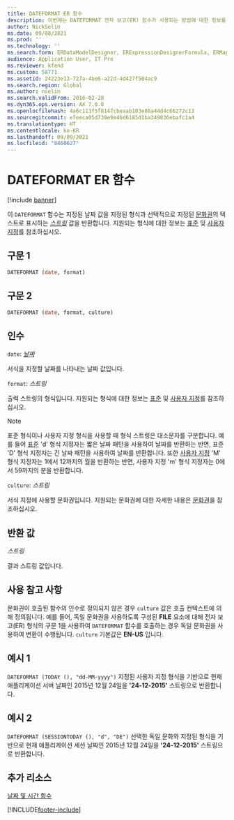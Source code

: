 ```yaml
---
title: DATEFORMAT ER 함수
description: 이번에는 DATEFORMAT 전자 보고(ER) 함수가 사용되는 방법에 대한 정보를 제공합니다.
author: NickSelin
ms.date: 09/08/2021
ms.prod: ''
ms.technology: ''
ms.search.form: ERDataModelDesigner, ERExpressionDesignerFormula, ERMappedFormatDesigner, ERModelMappingDesigner
audience: Application User, IT Pro
ms.reviewer: kfend
ms.custom: 58771
ms.assetid: 24223e13-727a-4be6-a22d-4d427f504ac9
ms.search.region: Global
ms.author: nselin
ms.search.validFrom: 2016-02-28
ms.dyn365.ops.version: AX 7.0.0
ms.openlocfilehash: 4a6c113f5f8147cbeaab103e86a44d4c66272c13
ms.sourcegitcommit: e7eeca05d738e9e46d6185d1ba349836ebafc1a4
ms.translationtype: HT
ms.contentlocale: ko-KR
ms.lasthandoff: 09/09/2021
ms.locfileid: "8460627"
---
```

# <a name="dateformat-er-function"></a>DATEFORMAT ER 함수

[!include [banner](../includes/banner.md)]

이 `DATEFORMAT` 함수는 지정된 날짜 값을 지정된 형식과 선택적으로 지정된 [문화권](/bingmaps/rest-services/common-parameters-and-types/supported-culture-codes)의 텍스트로 표시하는 *[스트링](er-formula-supported-data-types-primitive.md#string)* 값을 반환합니다. 지원되는 형식에 대한 정보는 [표준](/dotnet/standard/base-types/standard-date-and-time-format-strings) 및 [사용자 지정](/dotnet/standard/base-types/custom-date-and-time-format-strings)를 참조하십시오.

## <a name="syntax-1"></a>구문 1

```vb
DATEFORMAT (date, format)
```

## <a name="syntax-2"></a>구문 2

```vb
DATEFORMAT (date, format, culture)
```

## <a name="arguments"></a>인수

`date`: *[날짜](er-formula-supported-data-types-primitive.md#date)*

서식을 지정할 날짜를 나타내는 날짜 값입니다.

`format`: *스트링*

출력 스트링의 형식입니다. 지원되는 형식에 대한 정보는 [표준](/dotnet/standard/base-types/standard-date-and-time-format-strings) 및 [사용자 지정](/dotnet/standard/base-types/custom-date-and-time-format-strings)를 참조하십시오.

> [!NOTE]
> 표준 형식이나 사용자 지정 형식을 사용할 때 형식 스트링은 대소문자를 구분합니다. 예를 들어 [표준](/dotnet/standard/base-types/standard-date-and-time-format-strings) 'd' 형식 지정자는 짧은 날짜 패턴을 사용하여 날짜를 반환하는 반면, 표준 'D' 형식 지정자는 긴 날짜 패턴을 사용하여 날짜를 반환합니다. 또한 [사용자 지정](/dotnet/standard/base-types/custom-date-and-time-format-strings) 'M' 형식 지정자는 1에서 12까지의 월을 반환하는 반면, 사용자 지정 'm' 형식 지정자는 0에서 59까지의 분을 반환합니다.

`culture`: *스트링*

서식 지정에 사용할 문화권입니다. 지원되는 문화권에 대한 자세한 내용은 [문화권](/bingmaps/rest-services/common-parameters-and-types/supported-culture-codes)을 참조하십시오.

## <a name="return-values"></a>반환 값

*스트링*

결과 스트링 값입니다.

## <a name="usage-notes"></a>사용 참고 사항

문화권이 호출된 함수의 인수로 정의되지 않은 경우 `culture` 값은 호출 컨텍스트에 의해 정의됩니다. 예를 들어, 독일 문화권을 사용하도록 구성된 **FILE** 요소에 대해 전자 보고(ER) 형식의 구문 1을 사용하여 `DATEFORMAT` 함수를 호출하는 경우 독일 문화권을 사용하여 변환이 수행됩니다. `culture` 기본값은 **EN-US** 입니다.

## <a name="example-1"></a>예시 1

`DATEFORMAT (TODAY (), "dd-MM-yyyy")` 지정된 사용자 지정 형식을 기반으로 현재 애플리케이션 서버 날짜인 2015년 12월 24일을 **'24-12-2015'** 스트링으로 반환합니다.

## <a name="example-2"></a>예시 2

`DATEFORMAT (SESSIONTODAY (), "d", "DE")` 선택한 독일 문화와 지정된 형식을 기반으로 현재 애플리케이션 세션 날짜인 2015년 12월 24일을 **'24-12-2015'** 스트링으로 반환합니다.

## <a name="additional-resources"></a>추가 리소스

[날짜 및 시간 함수](er-functions-category-datetime.md)


[!INCLUDE[footer-include](../../../includes/footer-banner.md)]
